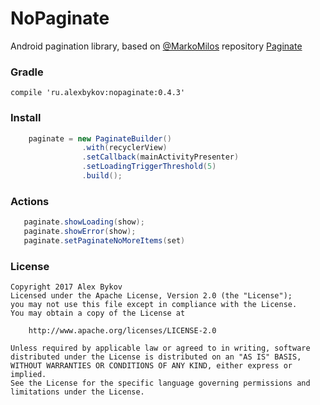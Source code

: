 # NoPaginate
Android pagination library, based on [@MarkoMilos](https://github.com/MarkoMilos) repository [Paginate](https://github.com/MarkoMilos/Paginate)

### Gradle

```
compile 'ru.alexbykov:nopaginate:0.4.3'
```

### Install
```java
    paginate = new PaginateBuilder()
                .with(recyclerView)
                .setCallback(mainActivityPresenter)
                .setLoadingTriggerThreshold(5)
                .build();

```

### Actions
```java
   paginate.showLoading(show);
   paginate.showError(show);
   paginate.setPaginateNoMoreItems(set)

```


### License
```
Copyright 2017 Alex Bykov
Licensed under the Apache License, Version 2.0 (the "License");
you may not use this file except in compliance with the License.
You may obtain a copy of the License at

    http://www.apache.org/licenses/LICENSE-2.0

Unless required by applicable law or agreed to in writing, software
distributed under the License is distributed on an "AS IS" BASIS,
WITHOUT WARRANTIES OR CONDITIONS OF ANY KIND, either express or implied.
See the License for the specific language governing permissions and
limitations under the License.
```